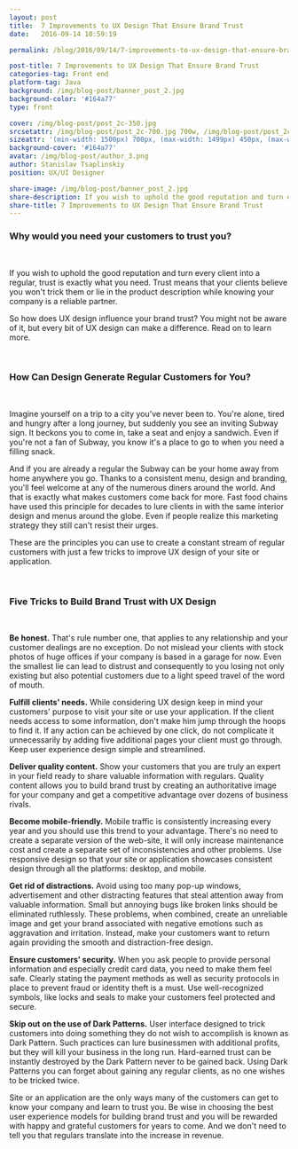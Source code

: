 ```yaml
---
layout: post
title:  7 Improvements to UX Design That Ensure Brand Trust
date:   2016-09-14 10:59:19

permalink: /blog/2016/09/14/7-improvements-to-ux-design-that-ensure-brand-trust/

post-title: 7 Improvements to UX Design That Ensure Brand Trust
categories-tag: Front end
platform-tag: Java
background: /img/blog-post/banner_post_2.jpg
background-color: '#164a77'
type: front

cover: /img/blog-post/post_2c-350.jpg
srcsetattr: /img/blog-post/post_2c-700.jpg 700w, /img/blog-post/post_2c-450.jpg 450w, /img/blog-post/post_2c-350.jpg 350w
sizeattr: '(min-width: 1500px) 700px, (max-width: 1499px) 450px, (max-width: 1000px) 350px, 700px'
background-cover: '#164a77'
avatar: /img/blog-post/author_3.png
author: Stanislav Tsaplinskiy
position: UX/UI Designer

share-image: /img/blog-post/banner_post_2.jpg
share-description: If you wish to uphold the good reputation and turn every client into a regular, trust is exactly what you need. Trust means that your clients believe you won't trick them or lie in the product description while knowing your company is a reliable partner.
share-title: 7 Improvements to UX Design That Ensure Brand Trust
---
```


<div class="post-body p-t-6rem">
    <h3>Why would you need your customers to trust you?</h3><br>
    <p>If you wish to uphold the good reputation and turn every client into a regular, trust is exactly what you need. Trust means that your clients believe you won't trick them or lie in the product description while knowing your company is a reliable partner.</p>
    <p>So how does UX design influence your brand trust? You might not be aware of it, but every bit of UX design can make a difference. Read on to learn more.</p>
    <br>
    <h3>How Can Design Generate Regular Customers for You?</h3><br>
    <p>Imagine yourself on a trip to a city you've never been to. You're alone, tired and hungry after a long journey, but suddenly you see an inviting Subway sign. It beckons you to come in, take a seat and enjoy a sandwich. Even if you're not a fan of Subway, you know it's a place to go to when you need a filling snack.</p>
    <p>And if you are already a regular the Subway can be your home away from home anywhere you go. Thanks to a consistent menu, design and branding, you'll feel welcome at any of the numerous diners around the world. And that is exactly what makes customers come back for more. Fast food chains have used this principle for decades to lure clients in with the same interior design and menus around the globe. Even if people realize this marketing strategy they still can't resist their urges.</p>
    <p>These are the principles you can use to create a constant stream of regular customers with just a few tricks to improve UX design of your site or application.</p>
    <br>
    <h3>Five Tricks to Build Brand Trust with UX Design</h3><br>
    <p><strong>Be honest.</strong> That's rule number one, that applies to any relationship and your customer dealings are no exception. Do not mislead your clients with stock photos of huge offices if your company is based in a garage for now. Even the smallest lie can lead to distrust and consequently to you losing not only existing but also potential customers due to a light speed travel of the word of mouth.</p>
    <p><strong>Fulfill clients' needs.</strong> While considering UX design keep in mind your customers' purpose to visit your site or use your application. If the client needs access to some information, don't make him jump through the hoops to find it. If any action can be achieved by one click, do not complicate it unnecessarily by adding five additional pages your client must go through. Keep user experience design simple and streamlined.</p>
    <p><strong>Deliver quality content.</strong> Show your customers that you are truly an expert in your field ready to share valuable information with regulars. Quality content allows you to build brand trust by creating an authoritative image for your company and get a competitive advantage over dozens of business rivals.</p>
    <p><strong>Become mobile-friendly.</strong> Mobile traffic is consistently increasing every year and you should use this trend to your advantage. There's no need to create a separate version of the web-site, it will only increase maintenance cost and create a separate set of inconsistencies and other problems. Use responsive design so that your site or application showcases consistent design through all the platforms: desktop, and mobile.</p>
    <p><strong>Get rid of distractions.</strong> Avoid using too many pop-up windows, advertisement and other distracting features that steal attention away from valuable information. Small but annoying bugs like broken links should be eliminated ruthlessly. These problems, when combined, create an unreliable image and get your brand associated with negative emotions such as aggravation and irritation. Instead, make your customers want to return again providing the smooth and distraction-free design.</p>
    <p><strong>Ensure customers’ security.</strong> When you ask people to provide personal information and especially credit card data, you need to make them feel safe. Clearly stating the payment methods as well as security protocols in place to prevent fraud or identity theft is a must. Use well-recognized symbols, like locks and seals to make your customers feel protected and secure.</p>
    <p><strong>Skip out on the use of Dark Patterns.</strong> User interface designed to trick customers into doing something they do not wish to accomplish is known as Dark Pattern. Such practices can lure businessmen with additional profits, but they will kill your business in the long run. Hard-earned trust can be instantly destroyed by the Dark Pattern never to be gained back. Using Dark Patterns you can forget about gaining any regular clients, as no one wishes to be tricked twice.</p>
    <p>Site or an application are the only ways many of the customers can get to know your company and learn to trust you. Be wise in choosing the best user experience models for building brand trust and you will be rewarded with happy and grateful customers for years to come. And we don't need to tell you that regulars translate into the increase in revenue.</p>
</div>